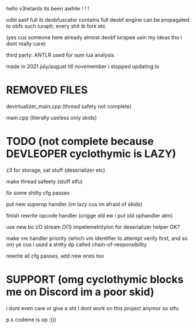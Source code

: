 hello v3retards its been awhile ! ! !

odld aasf full ib deobfuscator contains full deobf engine can be propagated to obfs such luraph, every shit ib fork etc

(yes cus someone here already almost deobf  lurapee usin my ideas tho i dont really care)

third party: ANTLR used for sum lua analysis

made in 2021 july/august till novemember i stopped updating lo

# REMOVED FILES
devirtualizer_main.cpp (thread safety not complete)

main.cpp (literally useless only skids)

# TODO (not complete because DEVLEOPER cyclothymic is LAZY)
z3 for storage, sat stuff (deserializer etc)

make thread safeety (stuff stfu)

fix some shitty cfg passes

put new superop handler (im lazy cus im afraid of skids)

finish rewrite opcode handler (crigge old ew i put old ophandler atm)

use new bc i/O stream O(1) impelemetntyion for deserializer helper OK?

make vm handler priority (which vm identifier to attempt verify first, and so on) ye cus i used a shitty dp called chain-of-responsibility

rewrite all cfg passes, add new ones too

# SUPPORT (omg cyclothymic blocks me on Discord im a poor skid)
i dont even care or give a sht i dont work on this project anymor so stfu


p.s  codeine is op :)))
